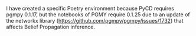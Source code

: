 I have created a specific Poetry environment because PyCD requires pgmpy 0.1.17, but the notebooks of PGMY require 0.1.25 due to an update of the networkx library (https://github.com/pgmpy/pgmpy/issues/1732) that affects Belief Propagation inference.